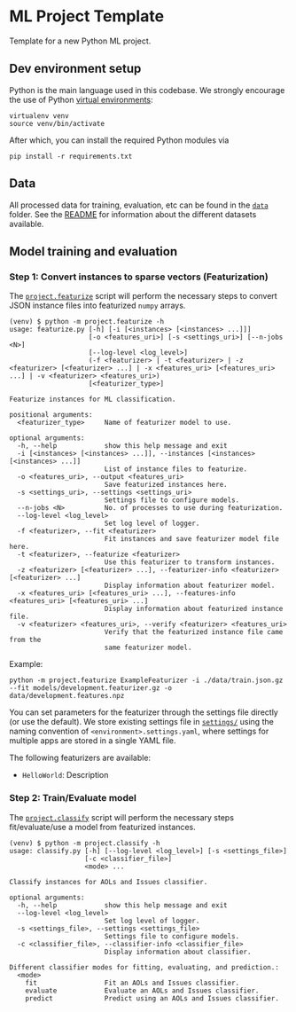 # ML Project Template

Template for a new Python ML project.

## Dev environment setup

Python is the main language used in this codebase.
We strongly encourage the use of Python [virtual environments](http://docs.python-guide.org/en/latest/dev/virtualenvs/):

    virtualenv venv
    source venv/bin/activate

After which, you can install the required Python modules via

    pip install -r requirements.txt

## Data

All processed data for training, evaluation, etc can be found in the [`data`](data/) folder.
See the [README](data/README.md) for information about the different datasets available.

## Model training and evaluation

### Step 1: Convert instances to sparse vectors (Featurization)

The [`project.featurize`](project/featurize.py) script will perform the necessary steps to convert JSON instance files into featurized `numpy` arrays.

```
(venv) $ python -m project.featurize -h
usage: featurize.py [-h] [-i [<instances> [<instances> ...]]]
                    [-o <features_uri>] [-s <settings_uri>] [--n-jobs <N>]
                    [--log-level <log_level>]
                    (-f <featurizer> | -t <featurizer> | -z <featurizer> [<featurizer> ...] | -x <features_uri> [<features_uri> ...] | -v <featurizer> <features_uri>)
                    [<featurizer_type>]

Featurize instances for ML classification.

positional arguments:
  <featurizer_type>     Name of featurizer model to use.

optional arguments:
  -h, --help            show this help message and exit
  -i [<instances> [<instances> ...]], --instances [<instances> [<instances> ...]]
                        List of instance files to featurize.
  -o <features_uri>, --output <features_uri>
                        Save featurized instances here.
  -s <settings_uri>, --settings <settings_uri>
                        Settings file to configure models.
  --n-jobs <N>          No. of processes to use during featurization.
  --log-level <log_level>
                        Set log level of logger.
  -f <featurizer>, --fit <featurizer>
                        Fit instances and save featurizer model file here.
  -t <featurizer>, --featurize <featurizer>
                        Use this featurizer to transform instances.
  -z <featurizer> [<featurizer> ...], --featurizer-info <featurizer> [<featurizer> ...]
                        Display information about featurizer model.
  -x <features_uri> [<features_uri> ...], --features-info <features_uri> [<features_uri> ...]
                        Display information about featurized instance file.
  -v <featurizer> <features_uri>, --verify <featurizer> <features_uri>
                        Verify that the featurized instance file came from the
                        same featurizer model.
```

Example:

    python -m project.featurize ExampleFeaturizer -i ./data/train.json.gz --fit models/development.featurizer.gz -o data/development.features.npz

You can set parameters for the featurizer through the settings file directly (or use the default).
We store existing settings file in [`settings/`](settings/) using the naming convention of `<environment>.settings.yaml`, where settings for multiple apps are stored in a single YAML file.

The following featurizers are available:

- `HelloWorld`: Description

### Step 2: Train/Evaluate model

The [`project.classify`](project/classify.py) script will perform the necessary steps fit/evaluate/use a model from featurized instances.

```
(venv) $ python -m project.classify -h
usage: classify.py [-h] [--log-level <log_level>] [-s <settings_file>]
                   [-c <classifier_file>]
                   <mode> ...

Classify instances for AOLs and Issues classifier.

optional arguments:
  -h, --help            show this help message and exit
  --log-level <log_level>
                        Set log level of logger.
  -s <settings_file>, --settings <settings_file>
                        Settings file to configure models.
  -c <classifier_file>, --classifier-info <classifier_file>
                        Display information about classifier.

Different classifier modes for fitting, evaluating, and prediction.:
  <mode>
    fit                 Fit an AOLs and Issues classifier.
    evaluate            Evaluate an AOLs and Issues classifier.
    predict             Predict using an AOLs and Issues classifier.
```

